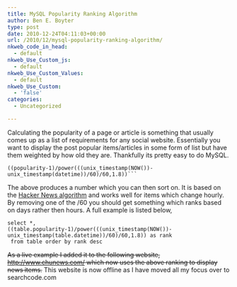 ```yaml
---
title: MySQL Popularity Ranking Algorithm
author: Ben E. Boyter
type: post
date: 2010-12-24T04:11:03+00:00
url: /2010/12/mysql-popularity-ranking-algorithm/
nkweb_code_in_head:
  - default
nkweb_Use_Custom_js:
  - default
nkweb_Use_Custom_Values:
  - default
nkweb_Use_Custom:
  - 'false'
categories:
  - Uncategorized

---
```

Calculating the popularity of a page or article is something that usually comes up as a list of requirements for any social website. Essentially you want to display the post popular items/articles in some form of list but have them weighted by how old they are. Thankfully its pretty easy to do MySQL.

```
((popularity-1)/power(((unix_timestamp(NOW())-unix_timestamp(datetime))/60)/60,1.8))```
```

The above produces a number which you can then sort on. It is based on the [Hacker News algorithm][1] and works well for items which change hourly. By removing one of the /60 you should get something which ranks based on days rather then hours. A full example is listed below,

```
select *,
((table.popularity-1)/power(((unix_timestamp(NOW())-unix_timestamp(table.datetime))/60)/60,1.8)) as rank
 from table order by rank desc
 ```

<del>As a live example I added it to the following website, <a href="http://www.chunews.com/">http://www.chunews.com/</a> which now uses the above ranking to display news items.</del> This website is now offline as I have moved all my focus over to searchcode.com

 [1]: https://medium.com/hacking-and-gonzo/how-hacker-news-ranking-algorithm-works-1d9b0cf2c08d